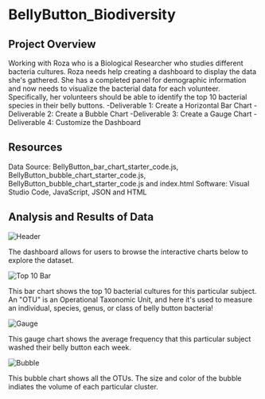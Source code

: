 # BellyButton_Biodiversity

## Project Overview
Working with Roza who is a Biological Researcher who studies different bacteria cultures. Roza needs help creating a dashboard to display the data she's gathered. She has a completed panel for demographic information and now needs to visualize the bacterial data for each volunteer. Specifically, her volunteers should be able to identify the top 10 bacterial species in their belly buttons. 
  -Deliverable 1: Create a Horizontal Bar Chart
  -Deliverable 2: Create a Bubble Chart
  -Deliverable 3: Create a Gauge Chart
  -Deliverable 4: Customize the Dashboard

## Resources
Data Source: BellyButton_bar_chart_starter_code.js, BellyButton_bubble_chart_starter_code.js, BellyButton_bubble_chart_starter_code.js and index.html
Software: Visual Studio Code, JavaScript, JSON and HTML

## Analysis and Results of Data

![Header](https://user-images.githubusercontent.com/108022219/192423020-3a5bc87e-34da-48b0-bd68-178d4086fb17.png)

The dashboard allows for users to browse the interactive charts below to explore the dataset.
           
![Top 10 Bar](https://user-images.githubusercontent.com/108022219/192423021-08c280f3-4b57-488d-be2a-25cf5067a79f.png)

This bar chart shows the top 10 bacterial cultures for this particular subject. 
An "OTU" is an Operational Taxonomic Unit, and here it's used to measure an individual, species, genus, or class of belly button bacteria! 

![Gauge](https://user-images.githubusercontent.com/108022219/192423019-0846e76d-4190-4a48-912e-9a35b42619ca.png)

This gauge chart shows the average frequency that this particular subject washed their belly button each week. 


![Bubble](https://user-images.githubusercontent.com/108022219/192423007-39cdefbe-9f6e-43dd-9fac-79c29f8b450b.png)

This bubble chart shows all the OTUs. The size and color of the bubble indiates the volume of each particular cluster.
